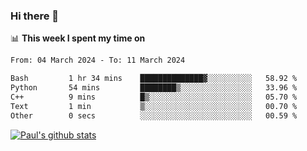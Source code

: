 ### Hi there 👋

📊 **This week I spent my time on**
<!--START_SECTION:waka-->

```txt
From: 04 March 2024 - To: 11 March 2024

Bash         1 hr 34 mins    ██████████████▓░░░░░░░░░░   58.92 %
Python       54 mins         ████████▒░░░░░░░░░░░░░░░░   33.96 %
C++          9 mins          █▒░░░░░░░░░░░░░░░░░░░░░░░   05.70 %
Text         1 min           ▒░░░░░░░░░░░░░░░░░░░░░░░░   00.70 %
Other        0 secs          ░░░░░░░░░░░░░░░░░░░░░░░░░   00.59 %
```

<!--END_SECTION:waka-->


[![Paul's github stats](https://github-readme-stats.vercel.app/api?username=mickeyouyou&theme=dracula&show_icons=true)](https://github.com/anuraghazra/github-readme-stats)
